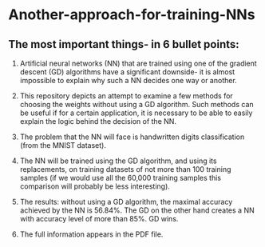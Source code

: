 # Another-approach-for-training-NNs

## The most important things- in 6 bullet points:

1. Artificial neural networks (NN) that are trained using one of the gradient descent (GD) algorithms have a significant downside- it is almost impossible to explain why such a NN decides one way or another.

2. This repository depicts an attempt to examine a few methods for choosing the weights without using a GD algorithm. Such methods can be useful if for a certain application, it is necessary to be able to easily explain the logic behind the decision of the NN.

3. The problem that the NN will face is handwritten digits classification (from the MNIST dataset).

4. The NN will be trained using the GD algorithm, and using its replacements, on training datasets of not more than 100 training samples (if we would use all the 60,000 training samples this comparison will probably be less interesting).

5. The results: without using a GD algorithm, the maximal accuracy achieved by the NN is 56.84%. The GD on the other hand creates a NN with accuracy level of more than 85%. GD wins.

6. The full information appears in the PDF file.

